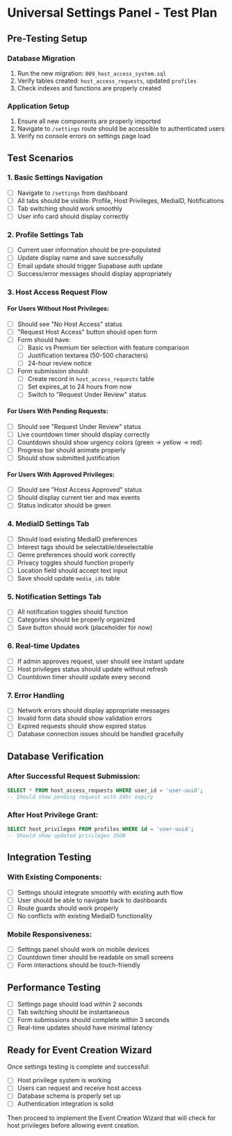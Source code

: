 # Universal Settings Panel - Test Plan

## Pre-Testing Setup

### Database Migration
1. Run the new migration: `009_host_access_system.sql`
2. Verify tables created: `host_access_requests`, updated `profiles`
3. Check indexes and functions are properly created

### Application Setup
1. Ensure all new components are properly imported
2. Navigate to `/settings` route should be accessible to authenticated users
3. Verify no console errors on settings page load

## Test Scenarios

### 1. Basic Settings Navigation
- [ ] Navigate to `/settings` from dashboard
- [ ] All tabs should be visible: Profile, Host Privileges, MediaID, Notifications
- [ ] Tab switching should work smoothly
- [ ] User info card should display correctly

### 2. Profile Settings Tab
- [ ] Current user information should be pre-populated
- [ ] Update display name and save successfully
- [ ] Email update should trigger Supabase auth update
- [ ] Success/error messages should display appropriately

### 3. Host Access Request Flow

#### For Users Without Host Privileges:
- [ ] Should see "No Host Access" status
- [ ] "Request Host Access" button should open form
- [ ] Form should have:
  - [ ] Basic vs Premium tier selection with feature comparison
  - [ ] Justification textarea (50-500 characters)
  - [ ] 24-hour review notice
- [ ] Form submission should:
  - [ ] Create record in `host_access_requests` table
  - [ ] Set expires_at to 24 hours from now
  - [ ] Switch to "Request Under Review" status

#### For Users With Pending Requests:
- [ ] Should see "Request Under Review" status
- [ ] Live countdown timer should display correctly
- [ ] Countdown should show urgency colors (green → yellow → red)
- [ ] Progress bar should animate properly
- [ ] Should show submitted justification

#### For Users With Approved Privileges:
- [ ] Should see "Host Access Approved" status
- [ ] Should display current tier and max events
- [ ] Status indicator should be green

### 4. MediaID Settings Tab
- [ ] Should load existing MediaID preferences
- [ ] Interest tags should be selectable/deselectable
- [ ] Genre preferences should work correctly
- [ ] Privacy toggles should function properly
- [ ] Location field should accept text input
- [ ] Save should update `media_ids` table

### 5. Notification Settings Tab
- [ ] All notification toggles should function
- [ ] Categories should be properly organized
- [ ] Save button should work (placeholder for now)

### 6. Real-time Updates
- [ ] If admin approves request, user should see instant update
- [ ] Host privileges status should update without refresh
- [ ] Countdown timer should update every second

### 7. Error Handling
- [ ] Network errors should display appropriate messages
- [ ] Invalid form data should show validation errors
- [ ] Expired requests should show expired status
- [ ] Database connection issues should be handled gracefully

## Database Verification

### After Successful Request Submission:
```sql
SELECT * FROM host_access_requests WHERE user_id = 'user-uuid';
-- Should show pending request with 24hr expiry
```

### After Host Privilege Grant:
```sql
SELECT host_privileges FROM profiles WHERE id = 'user-uuid';
-- Should show updated privileges JSON
```

## Integration Testing

### With Existing Components:
- [ ] Settings should integrate smoothly with existing auth flow
- [ ] User should be able to navigate back to dashboards
- [ ] Route guards should work properly
- [ ] No conflicts with existing MediaID functionality

### Mobile Responsiveness:
- [ ] Settings panel should work on mobile devices
- [ ] Countdown timer should be readable on small screens
- [ ] Form interactions should be touch-friendly

## Performance Testing

- [ ] Settings page should load within 2 seconds
- [ ] Tab switching should be instantaneous
- [ ] Form submissions should complete within 3 seconds
- [ ] Real-time updates should have minimal latency

## Ready for Event Creation Wizard

Once settings testing is complete and successful:
- [ ] Host privilege system is working
- [ ] Users can request and receive host access
- [ ] Database schema is properly set up
- [ ] Authentication integration is solid

Then proceed to implement the Event Creation Wizard that will check for host privileges before allowing event creation.

